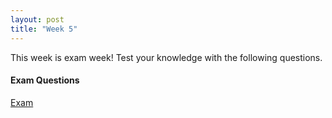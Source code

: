 ```yaml
---
layout: post
title: "Week 5"
---
```


This week is exam week! Test your knowledge with the following questions. 

#### Exam Questions

[Exam](/math350/assets/Exam1Prep.pdf)



